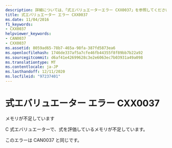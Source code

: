 ```yaml
---
description: 詳細については、「式エバリュエーターエラー CXX0037」を参照してください。
title: 式エバリュエーター エラー CXX0037
ms.date: 11/04/2016
f1_keywords:
- CXX0037
helpviewer_keywords:
- CAN0037
- CXX0037
ms.assetid: 8059ad65-78b7-465a-98fa-387fd5873ea6
ms.openlocfilehash: 1746de337af5a7cfe46fb44355f8f89bb7b22a92
ms.sourcegitcommit: d6af41e42699628c3e2e6063ec7b03931a49a098
ms.translationtype: MT
ms.contentlocale: ja-JP
ms.lasthandoff: 12/11/2020
ms.locfileid: "97237401"
---
```

# <a name="expression-evaluator-error-cxx0037"></a>式エバリュエーター エラー CXX0037

メモリが不足しています

C 式エバリュエーターで、式を評価しているメモリが不足しています。

このエラーは CAN0037 と同じです。
